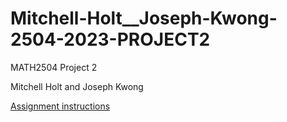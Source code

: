 # Mitchell-Holt__Joseph-Kwong-2504-2023-PROJECT2
MATH2504 Project 2

Mitchell Holt and Joseph Kwong

[Assignment instructions](https://courses.smp.uq.edu.au/MATH2504/2023/assessment_html/project2.html)
